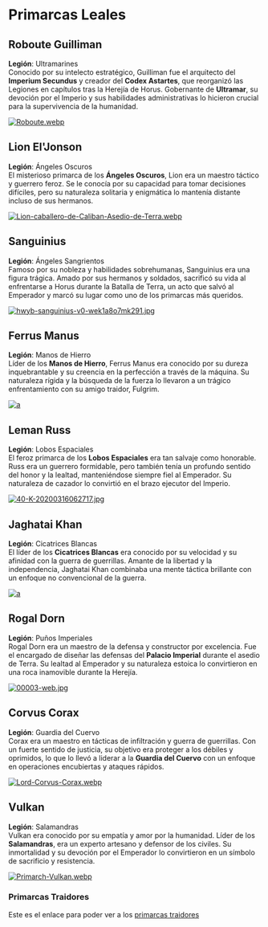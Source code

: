 # Primarcas Leales

## Roboute Guilliman
**Legión**: Ultramarines  
Conocido por su intelecto estratégico, Guilliman fue el arquitecto del **Imperium Secundus** y creador del **Codex Astartes**, que reorganizó las Legiones en capítulos tras la Herejía de Horus. Gobernante de **Ultramar**, su devoción por el Imperio y sus habilidades administrativas lo hicieron crucial para la supervivencia de la humanidad.

[![Roboute.webp](https://i.postimg.cc/F157S9pN/Roboute.webp)](https://postimg.cc/N2DsqvZz)

## Lion El'Jonson
**Legión**: Ángeles Oscuros  
El misterioso primarca de los **Ángeles Oscuros**, Lion era un maestro táctico y guerrero feroz. Se le conocía por su capacidad para tomar decisiones difíciles, pero su naturaleza solitaria y enigmática lo mantenía distante incluso de sus hermanos.

[![Lion-caballero-de-Caliban-Asedio-de-Terra.webp](https://i.postimg.cc/WpQn8gfb/Lion-caballero-de-Caliban-Asedio-de-Terra.webp)](https://postimg.cc/3WFmJ4TP)

## Sanguinius
**Legión**: Ángeles Sangrientos  
Famoso por su nobleza y habilidades sobrehumanas, Sanguinius era una figura trágica. Amado por sus hermanos y soldados, sacrificó su vida al enfrentarse a Horus durante la Batalla de Terra, un acto que salvó al Emperador y marcó su lugar como uno de los primarcas más queridos.

[![hwyb-sanguinius-v0-wek1a8o7mk291.jpg](https://i.postimg.cc/tC3hzfx2/hwyb-sanguinius-v0-wek1a8o7mk291.jpg)](https://postimg.cc/N509sdbH)

## Ferrus Manus
**Legión**: Manos de Hierro  
Líder de los **Manos de Hierro**, Ferrus Manus era conocido por su dureza inquebrantable y su creencia en la perfección a través de la máquina. Su naturaleza rígida y la búsqueda de la fuerza lo llevaron a un trágico enfrentamiento con su amigo traidor, Fulgrim.

[![a](https://i.postimg.cc/HLyWwGJL/300px-Ferrus-Gorgon.jpg)](https://postimg.cc/PLdkHRQG)

## Leman Russ
**Legión**: Lobos Espaciales  
El feroz primarca de los **Lobos Espaciales** era tan salvaje como honorable. Russ era un guerrero formidable, pero también tenía un profundo sentido del honor y la lealtad, manteniéndose siempre fiel al Emperador. Su naturaleza de cazador lo convirtió en el brazo ejecutor del Imperio.

[![40-K-20200316062717.jpg](https://i.postimg.cc/qvYM6BvY/40-K-20200316062717.jpg)](https://postimg.cc/gxVPfWRq)

## Jaghatai Khan
**Legión**: Cicatrices Blancas  
El líder de los **Cicatrices Blancas** era conocido por su velocidad y su afinidad con la guerra de guerrillas. Amante de la libertad y la independencia, Jaghatai Khan combinaba una mente táctica brillante con un enfoque no convencional de la guerra.

[![a](https://i.postimg.cc/nLZSkBrQ/Jaghatai-Khan.webp)](https://postimg.cc/NKJxGy1g)

## Rogal Dorn
**Legión**: Puños Imperiales  
Rogal Dorn era un maestro de la defensa y constructor por excelencia. Fue el encargado de diseñar las defensas del **Palacio Imperial** durante el asedio de Terra. Su lealtad al Emperador y su naturaleza estoica lo convirtieron en una roca inamovible durante la Herejía.

[![00003-web.jpg](https://i.postimg.cc/MK9Gxm2z/00003-web.jpg)](https://postimg.cc/9rq2YTQk)

## Corvus Corax
**Legión**: Guardia del Cuervo  
Corax era un maestro en tácticas de infiltración y guerra de guerrillas. Con un fuerte sentido de justicia, su objetivo era proteger a los débiles y oprimidos, lo que lo llevó a liderar a la **Guardia del Cuervo** con un enfoque en operaciones encubiertas y ataques rápidos.

[![Lord-Corvus-Corax.webp](https://i.postimg.cc/pLyLd5Rz/Lord-Corvus-Corax.webp)](https://postimg.cc/nXbJRzsh)

## Vulkan
**Legión**: Salamandras  
Vulkan era conocido por su empatía y amor por la humanidad. Líder de los **Salamandras**, era un experto artesano y defensor de los civiles. Su inmortalidad y su devoción por el Emperador lo convirtieron en un símbolo de sacrificio y resistencia.

[![Primarch-Vulkan.webp](https://i.postimg.cc/Y2f9DwdG/Primarch-Vulkan.webp)](https://postimg.cc/Cd5Sd9TS)

### Primarcas Traidores
Este es el enlace para poder ver a los [primarcas traidores](primarcas_traidores.md)
